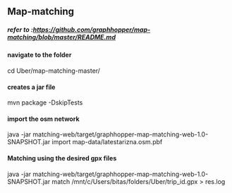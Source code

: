 ## Map-matching
##### refer to :https://github.com/graphhopper/map-matching/blob/master/README.md
#### navigate to the folder
cd Uber/map-matching-master/
#### creates a jar file
mvn package -DskipTests
#### import the osm network
java -jar matching-web/target/graphhopper-map-matching-web-1.0-SNAPSHOT.jar import map-data/latestarizna.osm.pbf 
#### Matching using the desired gpx files
java -jar matching-web/target/graphhopper-map-matching-web-1.0-SNAPSHOT.jar match /mnt/c/Users/bitas/folders/Uber/trip_id.gpx  > res.log
